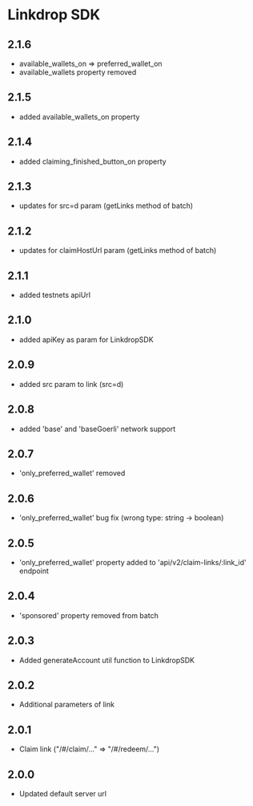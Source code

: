 # Linkdrop SDK

## 2.1.6
- available_wallets_on => preferred_wallet_on
- available_wallets property removed

## 2.1.5
- added available_wallets_on property

## 2.1.4
- added claiming_finished_button_on property

## 2.1.3
- updates for src=d param (getLinks method of batch)

## 2.1.2
- updates for claimHostUrl param (getLinks method of batch)

## 2.1.1
- added testnets apiUrl

## 2.1.0
- added apiKey as param for LinkdropSDK 

## 2.0.9
- added src param to link (src=d)

## 2.0.8
- added 'base' and 'baseGoerli' network support

## 2.0.7
- 'only_preferred_wallet' removed

## 2.0.6
- 'only_preferred_wallet' bug fix (wrong type: string -> boolean)

## 2.0.5
- 'only_preferred_wallet' property added to 'api/v2/claim-links/:link_id' endpoint

## 2.0.4
- 'sponsored' property removed from batch

## 2.0.3
- Added generateAccount util function to LinkdropSDK

## 2.0.2
- Additional parameters of link

## 2.0.1
- Claim link ("/#/claim/..." => "/#/redeem/...")

## 2.0.0
- Updated default server url